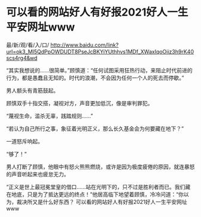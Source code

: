 # 可以看的网站好人有好报2021好人一生平安网址www

最/新/观/看/入/口/ http://www.baidu.com/link?url=ok3_Ml5QdPpOWDUDT8PseJcBKYiYUthhvs1MDf_XWaxIqoOiiz3h9rK40scs4rg4&wd

“其实我想说的……很简单。”顾慎道：“任何试图采用狂热行动，来阻止时代前进的行为，都是愚蠢且无知的。时代的浪潮，不会因为任何一个人的死去而停歇。”

男人额头有青筋鼓起。

顾慎双手十指交搭，凝视对方，声音更加低沉，像是审判罪犯。

“蔑视生命，滥杀无辜，践踏规则……”

“若认为自己所行之事，象征着光明正义，那么长久基金会为何要藏在地下？”

一道怒斥响起。

“够了！”

男人打断了顾慎，他眼中有怒火熊熊燃烧，或许是因为极度疲倦的原因，就连暴怒的声音听起来也疲怠无力。

“正义是世上最冠冕堂皇的借口……站在光明下的，只不过是胜利者而已。我们藏在地底，只是为了抵达更远的终点！”他居高临下地望着顾慎，冷冷问道：“你以为，裁决所又是什么好东西？
可以看的网站好人有好报2021好人一生平安网址www
